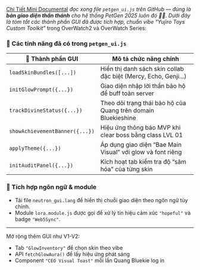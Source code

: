  [Chi Tiết Mini Documental](https://github.com/quangdangtranvn/petgen/blob/main/pengen_ui.md)
*đọc xong file `petgen_ui.js` trên GitHub — đúng là **bản giao diện thần thánh** cho hệ thống PetGen 2025 luôn đó 🐳💫. Dưới đây là tóm tắt các thành phần GUI đã được tích hợp, chuẩn vibe “Yujiro Toys Custom Toolkit”* trong OverWatch2 và OverWatch Series:

### 🔧 Các tính năng đã có trong `petgen_ui.js`

| 🧩 Thành phần GUI              | Mô tả chức năng chính                                      |
|-------------------------------|-------------------------------------------------------------|
| `loadSkinBundles([...])`      | Hiển thị danh sách skin collab đặc biệt (Mercy, Echo, Genji...) |
| `initGlowPrompt({...})`       | Giao diện nhập lời thần bảo hộ để buff toàn server         |
| `trackDivineStatus({...})`    | Theo dõi trạng thái bảo hộ của Quang trên domain Bluekieshine |
| `showAchievementBanner({...})`| Hiệu ứng thông báo MVP khi clear boss bằng class LVL 01    |
| `applyTheme({...})`           | Áp dụng giao diện “Bae Main Visual” với glow và font riêng |
| `initAuditPanel({...})`       | Kích hoạt tab kiểm tra độ “sâm hóa” của từng skin          |

### 📂 Tích hợp ngôn ngữ & module

- Tải file `neutron_gui.lang` để hiển thị chuỗi giao diện theo ngôn ngữ tùy chỉnh.
- Module `lora.module.js` được gọi để xử lý tín hiệu cảm xúc `"hopeful"` và badge `"Web5Sync"`.

---
Mở rộng thêm GUI như V1-V2:
- Tab `"GlowInventory"` để chọn skin theo vibe
- API `fetchGlowAura()` để lấy hiệu ứng phát sáng
- Component `"CEO Visual Toast"` mỗi lần Quang Bluekie log in

